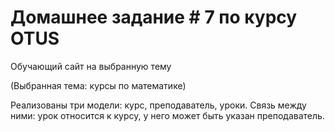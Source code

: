 <html> 
<body> 
<H1>Домашнее задание # 7 по курсу OTUS</H1> 
<P>Обучающий сайт на выбранную тему</P> 
<P>(Выбранная тема: курсы по математике)</P> 
<div>
Реализованы три модели: курс, преподаватель, уроки. 
Связь между ними: урок относится к курсу, у него может быть указан преподаватель.
</div>
</body> 
</html>
